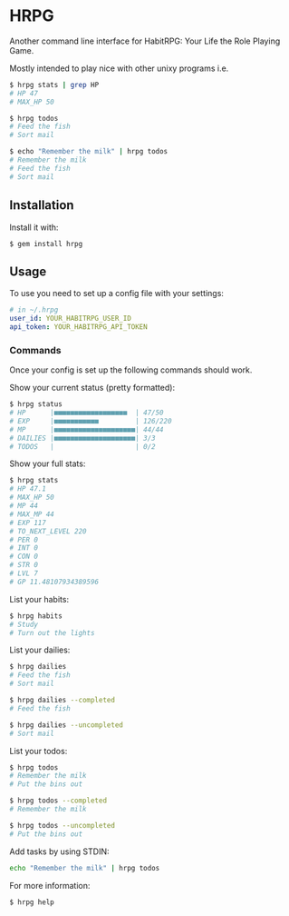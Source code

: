 # HRPG

Another command line interface for HabitRPG: Your Life the Role Playing Game.

Mostly intended to play nice with other unixy programs i.e.

```sh
$ hrpg stats | grep HP
# HP 47
# MAX_HP 50

$ hrpg todos
# Feed the fish
# Sort mail

$ echo "Remember the milk" | hrpg todos
# Remember the milk
# Feed the fish
# Sort mail
```

## Installation

Install it with:

    $ gem install hrpg

## Usage

To use you need to set up a config file with your settings:

```yaml
# in ~/.hrpg
user_id: YOUR_HABITRPG_USER_ID
api_token: YOUR_HABITRPG_API_TOKEN
```

### Commands

Once your config is set up the following commands should work.

Show your current status (pretty formatted):
```sh
$ hrpg status
# HP      |■■■■■■■■■■■■■■■■■■  | 47/50
# EXP     |■■■■■■■■■■■         | 126/220
# MP      |■■■■■■■■■■■■■■■■■■■■| 44/44
# DAILIES |■■■■■■■■■■■■■■■■■■■■| 3/3
# TODOS   |                    | 0/2
```

Show your full stats:
```sh
$ hrpg stats
# HP 47.1
# MAX_HP 50
# MP 44
# MAX_MP 44
# EXP 117
# TO_NEXT_LEVEL 220
# PER 0
# INT 0
# CON 0
# STR 0
# LVL 7
# GP 11.48107934389596
```

List your habits:
```sh
$ hrpg habits
# Study
# Turn out the lights
```

List your dailies:
```sh
$ hrpg dailies
# Feed the fish
# Sort mail

$ hrpg dailies --completed
# Feed the fish

$ hrpg dailies --uncompleted
# Sort mail
```

List your todos:
```sh
$ hrpg todos
# Remember the milk
# Put the bins out

$ hrpg todos --completed
# Remember the milk

$ hrpg todos --uncompleted
# Put the bins out
```

Add tasks by using STDIN:
```sh
echo "Remember the milk" | hrpg todos
```

For more information:
```sh
$ hrpg help
```
